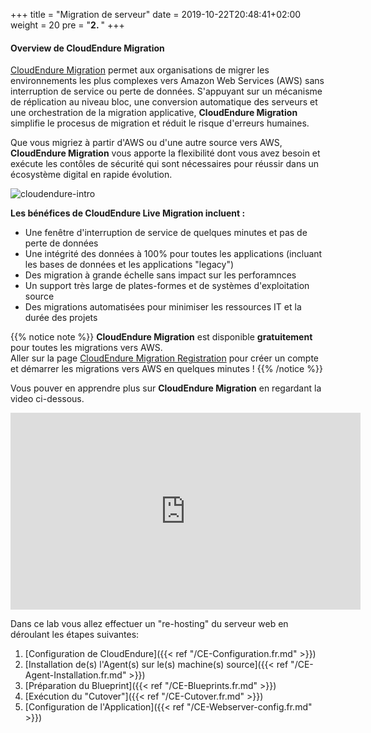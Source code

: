+++
title = "Migration de serveur"
date = 2019-10-22T20:48:41+02:00
weight = 20
pre = "<b>2. </b>"
+++

#### Overview de CloudEndure Migration

<a href="https://aws.amazon.com/cloudendure-migration/" target="_blank">CloudEndure Migration</a> permet aux organisations de migrer les environnements les plus complexes vers Amazon Web Services (AWS) sans interruption de service ou perte de données. S'appuyant sur un mécanisme de réplication au niveau bloc, une conversion automatique des serveurs et une orchestration de la migration applicative, **CloudEndure Migration** simplifie le procesus de migration et réduit le risque d'erreurs humaines.

Que vous migriez à partir d'AWS ou d'une autre source vers AWS, **CloudEndure Migration** vous apporte la flexibilité dont vous avez besoin et exécute les contôles de sécurité qui sont nécessaires pour réussir dans un écosystème digital en rapide évolution.

![cloudendure-intro](/ce/ce-home.png)

**Les bénéfices de CloudEndure Live Migration incluent :**

- Une fenêtre d'interruption de service de quelques minutes et pas de perte de données
- Une intégrité des données à 100% pour toutes les applications (incluant les bases de données et les applications "legacy")
- Des migration à grande échelle sans impact sur les perforamnces
- Un support très large de plates-formes et de systèmes d'exploitation source
- Des migrations automatisées pour minimiser les ressources IT et la durée des projets

{{% notice note %}}
**CloudEndure Migration** est disponible **gratuitement**  pour toutes les migrations vers AWS.  
Aller sur la page <a href="https://console.cloudendure.com/#/register/register">CloudEndure Migration Registration</a> pour créer un compte et démarrer les migrations vers AWS en quelques minutes !
{{% /notice %}}  

Vous pouver en apprendre plus sur **CloudEndure Migration** en regardant la video ci-dessous.
<center><iframe width="560" height="315" src="https://www.youtube-nocookie.com/embed/kIJ29q-Jsyo" frameborder="0" allow="accelerometer; autoplay; encrypted-media; gyroscope; picture-in-picture" allowfullscreen></iframe></center>

Dans ce lab vous allez effectuer un "re-hosting" du serveur web en déroulant les étapes suivantes:  
1. [Configuration de CloudEndure]({{< ref "/CE-Configuration.fr.md" >}})  
2. [Installation de(s) l'Agent(s) sur le(s) machine(s) source]({{< ref "/CE-Agent-Installation.fr.md" >}})  
3. [Préparation du Blueprint]({{< ref "/CE-Blueprints.fr.md" >}})  
4. [Exécution du "Cutover"]({{< ref "/CE-Cutover.fr.md" >}})  
5. [Configuration de l'Application]({{< ref "/CE-Webserver-config.fr.md" >}})  
